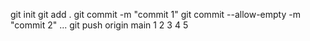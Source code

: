 git init
git add .
git commit -m "commit 1"
git commit --allow-empty -m "commit 2"
...
git push origin main
1
2
3
4
5
